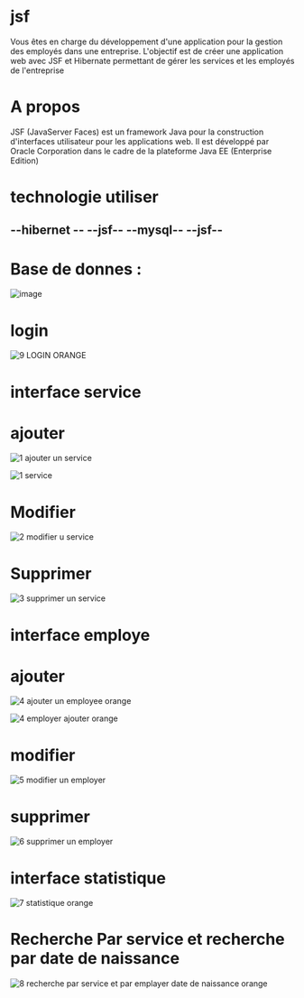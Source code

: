 # jsf
 Vous êtes en charge du développement d'une application pour la gestion 
des employés dans une entreprise. L'objectif est de créer une application web avec JSF 
et Hibernate permettant de gérer les services et les employés de l'entreprise
# A propos
JSF (JavaServer Faces) est un framework Java pour la construction d'interfaces utilisateur pour les applications web. 
Il est développé par Oracle Corporation dans le cadre de la plateforme Java EE (Enterprise Edition)
# technologie utiliser 
--hibernet --
--jsf--
--mysql--
--jsf--
--
# Base de donnes :
![image](https://github.com/simo-laaouibi/jsf/assets/148088062/0b8dda0a-374d-4828-a9c8-5f85f91b94ce)

# login 
![9 LOGIN ORANGE](https://github.com/simo-laaouibi/jsf/assets/148088062/18c8b4f5-2694-4c38-8473-ead2856fd5bb)

# interface service 
# ajouter 
![1 ajouter un service](https://github.com/simo-laaouibi/jsf/assets/148088062/e2ced4bd-d952-4141-819f-f5b02ef2fc57)

![1 service](https://github.com/simo-laaouibi/jsf/assets/148088062/2ac8fbc0-a5be-4e64-8953-ea0340f8f58f)

# Modifier 
![2 modifier u service](https://github.com/simo-laaouibi/jsf/assets/148088062/49ab7c06-372f-4790-bc67-1c29156db01a)

# Supprimer

![3 supprimer un service ](https://github.com/simo-laaouibi/jsf/assets/148088062/0f853121-20e7-4a7d-9261-e123228c75de)

# interface employe
# ajouter 
![4 ajouter un employee orange](https://github.com/simo-laaouibi/jsf/assets/148088062/ccff0acb-bdc6-4226-bece-3847c4bdc166)

![4 employer ajouter orange ](https://github.com/simo-laaouibi/jsf/assets/148088062/ee10246f-1bd9-4162-beb9-c4508f70f6f4)

# modifier 
![5 modifier un employer](https://github.com/simo-laaouibi/jsf/assets/148088062/9ae31069-53b1-49db-8320-b4df485cec7c)

# supprimer 
![6 supprimer un employer](https://github.com/simo-laaouibi/jsf/assets/148088062/823377cc-9b83-4a55-97ed-3155fb74334f)

# interface statistique 
![7 statistique orange ](https://github.com/simo-laaouibi/jsf/assets/148088062/2dad9ebe-59ff-4bfc-a546-0c127717d4c2)

# Recherche Par service et recherche par date de naissance 
![8 recherche par service et par emplayer date de naissance orange ](https://github.com/simo-laaouibi/jsf/assets/148088062/e810ee33-f1a6-4045-84be-d0616809e232)




